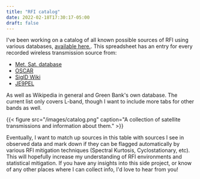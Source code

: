 ```yaml
---
title: "RFI catalog"
date: 2022-02-18T17:30:17-05:00
draft: false
---
```



I've been working on a catalog of all known possible sources of RFI using various databases, [available here.](https://docs.google.com/spreadsheets/d/1MAK5FBJo5xIQESxf3t1DqE8f7ujrwv9_bjh3k_xaB28/edit?usp=sharing). This spreadsheet has an entry for every recorded wireless transmission source from:

 - [Met. Sat. database](http://mdkenny.customer.netspace.net.au/metsat_frequencies.html)
 - [OSCAR](https://space.oscar.wmo.int/satellitefrequencies)
 - [SigID Wiki](https://www.sigidwiki.com/wiki/Signal_Identification_Guide)
 - [JE9PEL](http://www.ne.jp/asahi/hamradio/je9pel/satslist.htm)

As well as Wikipedia in general and Green Bank's own database. The current list only covers L-band, though I want to include more tabs for other bands as well.

{{< figure src="/images/catalog.png"
caption="A collection of satellite transmissions and information about them." >}}

Eventually, I want to match up sources in this table with sources I see in observed data and mark down if they can be flagged automatically by various RFI mitigation techniques (Spectral Kurtosis, Cyclostationary, etc). This will hopefully increase my understanding of RFI environments and statistical mitigation. If you have any insights into this side project, or know of any other places where I can collect info, I'd love to hear from you!
